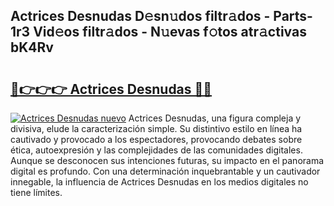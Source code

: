 ## Actrices Desnudas D𝚎sn𝚞dos filtr𝚊dos - Parts-1r3 Vid𝚎os filtr𝚊dos - N𝚞evas f𝚘tos atr𝚊ctivas bK4Rv

# <h2><a href="http://mb6hoeo.tromn.icu/?c=Actrices+Desnudas">🔗👉👉👉 Actrices Desnudas 🔗🔗</a></h2>

[![Actrices Desnudas nuevo](https://i.imgur.com/pEAQMta.gif)](http://mb6hoeo.tromn.icu/?c=Actrices+Desnudas)
Actrices Desnudas, una figura compleja y divisiva, elude la caracterización simple. Su distintivo estilo en línea ha cautivado y provocado a los espectadores, provocando debates sobre ética, autoexpresión y las complejidades de las comunidades digitales. Aunque se desconocen sus intenciones futuras, su impacto en el panorama digital es profundo. Con una determinación inquebrantable y un cautivador innegable, la influencia de Actrices Desnudas en los medios digitales no tiene límites.
